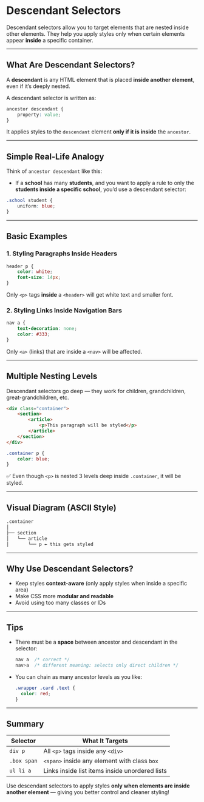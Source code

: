 # Descendant Selectors

Descendant selectors allow you to target elements that are nested inside other elements. They help you apply styles only when certain elements appear **inside** a specific container.

---

## What Are Descendant Selectors?

A **descendant** is any HTML element that is placed **inside another element**, even if it’s deeply nested.

A descendant selector is written as:

```css
ancestor descendant {
    property: value;
}
```

It applies styles to the `descendant` element **only if it is inside** the `ancestor`.

---

## Simple Real-Life Analogy

Think of `ancestor descendant` like this:

* If a **school** has many **students**, and you want to apply a rule to only the **students inside a specific school**, you’d use a descendant selector:

```css
.school student {
    uniform: blue;
}
```

---

## Basic Examples

### 1. Styling Paragraphs Inside Headers

```css
header p {
    color: white;
    font-size: 14px;
}
```

Only `<p>` tags **inside** a `<header>` will get white text and smaller font.

### 2. Styling Links Inside Navigation Bars

```css
nav a {
    text-decoration: none;
    color: #333;
}
```

Only `<a>` (links) that are inside a `<nav>` will be affected.

---

## Multiple Nesting Levels

Descendant selectors go deep — they work for children, grandchildren, great-grandchildren, etc.

```html
<div class="container">
    <section>
        <article>
            <p>This paragraph will be styled</p>
        </article>
    </section>
</div>
```

```css
.container p {
    color: blue;
}
```

✅ Even though `<p>` is nested 3 levels deep inside `.container`, it will be styled.

---

## Visual Diagram (ASCII Style)

```txt
.container
│
├── section
│   └── article
│       └── p ← this gets styled
```

---

## Why Use Descendant Selectors?

* Keep styles **context-aware** (only apply styles when inside a specific area)
* Make CSS more **modular and readable**
* Avoid using too many classes or IDs

---

## Tips

* There must be a **space** between ancestor and descendant in the selector:

  ```css
  nav a  /* correct */
  nav>a  /* different meaning: selects only direct children */
  ```
  
* You can chain as many ancestor levels as you like:

  ```css
  .wrapper .card .text {
    color: red;
  }
  ```

---

## Summary

| Selector    | What It Targets                                |
| ----------- | ---------------------------------------------- |
| `div p`     | All `<p>` tags inside any `<div>`              |
| `.box span` | `<span>` inside any element with class `box`   |
| `ul li a`   | Links inside list items inside unordered lists |

Use descendant selectors to apply styles **only when elements are inside another element** — giving you better control and cleaner styling!

